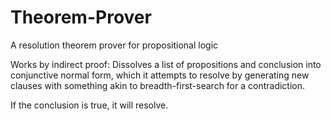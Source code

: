# Theorem-Prover
A resolution theorem prover for propositional logic

Works by indirect proof: Dissolves a list of propositions and conclusion into conjunctive normal form, which it attempts to resolve by generating new clauses with something akin to breadth-first-search for a contradiction.

If the conclusion is true, it will resolve.

